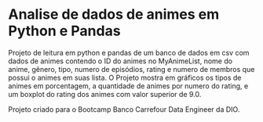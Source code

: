 # Analise de dados de animes em Python e Pandas
Projeto de leitura em python e pandas de um banco de dados em csv com dados de animes contendo o ID do animes no MyAnimeList, nome do anime, gênero, tipo, numero de episódios, rating e numero de membros que possui o animes em suas lista. O Projeto mostra em gráficos os tipos de animes em porcentagem, a quantidade de animes por numero do rating, e um boxplot do rating dos animes com valor superior de 9.0.

Projeto criado para o Bootcamp Banco Carrefour Data Engineer da DIO.
